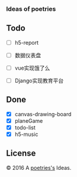 ### Ideas of poetries


Todo
---

- [ ] h5-report
- [ ] 数据仪表盘
- [ ] vue实现饿了么
- [ ] Django实现教育平台


Done
---

- [x] canvas-drawing-board
- [x] planeGame
- [x] todo-list
- [x] h5-music

License
---

© 2016 A [poetries's](http://blog.poetries.top) Ideas.
